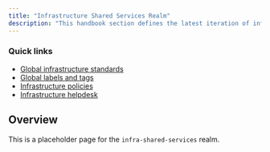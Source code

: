 ```yaml
---
title: "Infrastructure Shared Services Realm"
description: "This handbook section defines the latest iteration of infrastructure standards for AWS and GCP across all departments and groups at Example Company."
---
```


### Quick links

- [Global infrastructure standards](/handbook/infrastructure-standards/)
- [Global labels and tags](/handbook/company/infrastructure-standards/labels-tags/)
- [Infrastructure policies](/handbook/infrastructure-standards/policies/)
- [Infrastructure helpdesk](/handbook/infrastructure-standards/helpdesk/)

## Overview

This is a placeholder page for the `infra-shared-services` realm.

